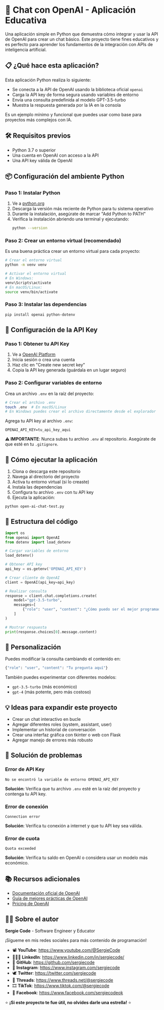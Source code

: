 # 🤖 Chat con OpenAI - Aplicación Educativa

Una aplicación simple en Python que demuestra cómo integrar y usar la API de OpenAI para crear un chat básico. Este proyecto tiene fines educativos y es perfecto para aprender los fundamentos de la integración con APIs de inteligencia artificial.

## 📋 ¿Qué hace esta aplicación?

Esta aplicación Python realiza lo siguiente:
- Se conecta a la API de OpenAI usando la biblioteca oficial `openai`
- Carga la API key de forma segura usando variables de entorno
- Envía una consulta predefinida al modelo GPT-3.5-turbo
- Muestra la respuesta generada por la IA en la consola

Es un ejemplo mínimo y funcional que puedes usar como base para proyectos más complejos con IA.

## 🛠️ Requisitos previos

- Python 3.7 o superior
- Una cuenta en OpenAI con acceso a la API
- Una API key válida de OpenAI

## 📦 Configuración del ambiente Python

### Paso 1: Instalar Python

1. Ve a [python.org](https://www.python.org/downloads/)
2. Descarga la versión más reciente de Python para tu sistema operativo
3. Durante la instalación, asegúrate de marcar "Add Python to PATH"
4. Verifica la instalación abriendo una terminal y ejecutando:
   ```bash
   python --version
   ```

### Paso 2: Crear un entorno virtual (recomendado)

Es una buena práctica crear un entorno virtual para cada proyecto:

```bash
# Crear el entorno virtual
python -m venv venv

# Activar el entorno virtual
# En Windows:
venv\Scripts\activate
# En macOS/Linux:
source venv/bin/activate
```

### Paso 3: Instalar las dependencias

```bash
pip install openai python-dotenv
```

## 🔑 Configuración de la API Key

### Paso 1: Obtener tu API Key

1. Ve a [OpenAI Platform](https://platform.openai.com/api-keys)
2. Inicia sesión o crea una cuenta
3. Haz clic en "Create new secret key"
4. Copia la API key generada (guárdala en un lugar seguro)

### Paso 2: Configurar variables de entorno

Crea un archivo `.env` en la raíz del proyecto:

```bash
# Crear el archivo .env
touch .env  # En macOS/Linux
# En Windows puedes crear el archivo directamente desde el explorador
```

Agrega tu API key al archivo `.env`:

```env
OPENAI_API_KEY=tu_api_key_aqui
```

**⚠️ IMPORTANTE**: Nunca subas tu archivo `.env` al repositorio. Asegúrate de que esté en tu `.gitignore`.

## 🚀 Cómo ejecutar la aplicación

1. Clona o descarga este repositorio
2. Navega al directorio del proyecto
3. Activa tu entorno virtual (si lo creaste)
4. Instala las dependencias
5. Configura tu archivo `.env` con tu API key
6. Ejecuta la aplicación:

```bash
python open-ai-chat-test.py
```

## 📝 Estructura del código

```python
import os
from openai import OpenAI
from dotenv import load_dotenv

# Cargar variables de entorno
load_dotenv()

# Obtener API key
api_key = os.getenv('OPENAI_API_KEY')

# Crear cliente de OpenAI
client = OpenAI(api_key=api_key)

# Realizar consulta
response = client.chat.completions.create(
    model="gpt-3.5-turbo",
    messages=[
        {"role": "user", "content": "¿Cómo puedo ser el mejor programador de Python?"}
    ]
)

# Mostrar respuesta
print(response.choices[0].message.content)
```

## 🔧 Personalización

Puedes modificar la consulta cambiando el contenido en:

```python
{"role": "user", "content": "Tu pregunta aquí"}
```

También puedes experimentar con diferentes modelos:
- `gpt-3.5-turbo` (más económico)
- `gpt-4` (más potente, pero más costoso)

## 💡 Ideas para expandir este proyecto

- Crear un chat interactivo en bucle
- Agregar diferentes roles (system, assistant, user)
- Implementar un historial de conversación
- Crear una interfaz gráfica con tkinter o web con Flask
- Agregar manejo de errores más robusto

## 🐛 Solución de problemas

### Error de API Key
```
No se encontró la variable de entorno OPENAI_API_KEY
```
**Solución**: Verifica que tu archivo `.env` esté en la raíz del proyecto y contenga tu API key.

### Error de conexión
```
Connection error
```
**Solución**: Verifica tu conexión a internet y que tu API key sea válida.

### Error de cuota
```
Quota exceeded
```
**Solución**: Verifica tu saldo en OpenAI o considera usar un modelo más económico.

## 📚 Recursos adicionales

- [Documentación oficial de OpenAI](https://platform.openai.com/docs)
- [Guía de mejores prácticas de OpenAI](https://platform.openai.com/docs/guides/production-best-practices)
- [Pricing de OpenAI](https://openai.com/pricing)

## 👨‍💻 Sobre el autor

**Sergie Code** - Software Engineer y Educator

¡Sígueme en mis redes sociales para más contenido de programación!

- 📽️ **YouTube**: https://www.youtube.com/@SergieCode
- 🧑🏼‍💼 **LinkedIn**: https://www.linkedin.com/in/sergiecode/
- 🐙 **GitHub**: https://github.com/sergiecode  
- 📸 **Instagram**: https://www.instagram.com/sergiecode
- 🕊️ **Twitter**: https://twitter.com/sergiecode
- 🧵 **Threads**: https://www.threads.net/@sergiecode
- 🎞️ **TikTok**: https://www.tiktok.com/@sergiecode
- 👤 **Facebook**: https://www.facebook.com/sergiecodeok

⭐ **¡Si este proyecto te fue útil, no olvides darle una estrella!** ⭐
